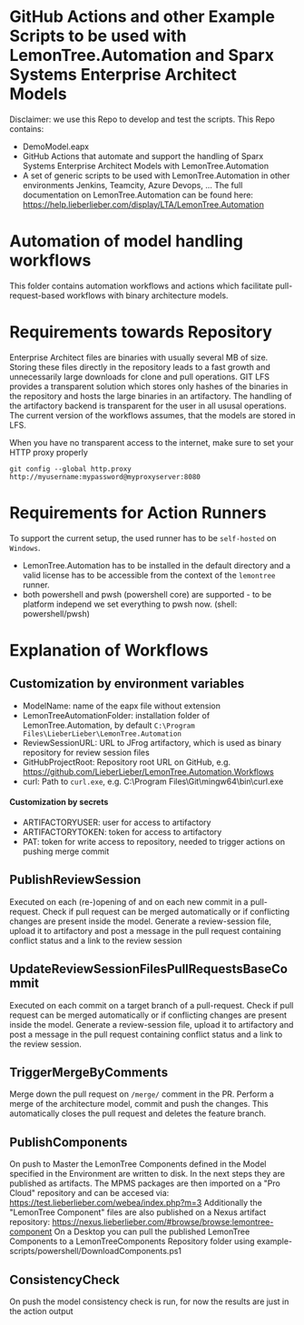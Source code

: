 GitHub Actions and other Example Scripts to be used with LemonTree.Automation and Sparx Systems Enterprise Architect Models
==================================
Disclaimer: we use this Repo to develop and test the scripts.
This Repo contains:
* DemoModel.eapx
* GitHub Actions that automate and support the handling of Sparx Systems Enterprise Architect Models with LemonTree.Automation
* A set of generic scripts to be used with LemonTree.Automation in other environments Jenkins, Teamcity, Azure Devops, ...
The full documentation on LemonTree.Automation can be found here: https://help.lieberlieber.com/display/LTA/LemonTree.Automation

Automation of model handling workflows
==================================
This folder contains automation workflows and actions which facilitate pull-request-based workflows with binary architecture models.

# Requirements towards Repository
Enterprise Architect files are binaries with usually several MB of size.
Storing these files directly in the repository leads to a fast growth and unnecessarily large downloads for clone and pull operations.
GIT LFS provides a transparent solution which stores only hashes of the binaries in the repository and hosts the large binaries in an artifactory.
The handling of the artifactory backend is transparent for the user in all ususal operations.
The current version of the workflows assumes, that the models are stored in LFS.

When you have no transparent access to the internet, make sure to set your HTTP proxy properly

`git config --global http.proxy http://myusername:mypassword@myproxyserver:8080`

# Requirements for Action Runners
To support the current setup, the used runner has to be `self-hosted` on `Windows`.
* LemonTree.Automation has to be installed in the default directory and a valid license has to be accessible from the context of the `lemontree` runner.
* both powershell and pwsh (powershell core) are supported - to be platform independ we set everything to pwsh now.  (shell: powershell/pwsh)

# Explanation of Workflows
## Customization by environment variables
* ModelName: name of the eapx file without extension
* LemonTreeAutomationFolder: installation folder of LemonTree.Automation, by default `C:\Program Files\LieberLieber\LemonTree.Automation`
* ReviewSessionURL: URL to JFrog artifactory, which is used as binary repository for review session files
* GitHubProjectRoot: Repository root URL on GitHub, e.g. https://github.com/LieberLieber/LemonTree.Automation.Workflows
* curl: Path to `curl.exe`, e.g. C:\Program Files\Git\mingw64\bin\curl.exe

#### Customization by secrets
* ARTIFACTORYUSER: user for access to artifactory
* ARTIFACTORYTOKEN: token for access to artifactory
* PAT: token for write access to repository, needed to trigger actions on pushing merge commit

## PublishReviewSession
Executed on each (re-)opening of and on each new commit in a pull-request.
Check if pull request can be merged automatically or if conflicting changes are present inside the model.
Generate a review-session file, upload it to artifactory and post a message in the pull request containing conflict status and a link to the review session

## UpdateReviewSessionFilesPullRequestsBaseCommit
Executed on each commit on a target branch of a pull-request.
Check if pull request can be merged automatically or if conflicting changes are present inside the model.
Generate a review-session file, upload it to artifactory and post a message in the pull request containing conflict status and a link to the review session.

## TriggerMergeByComments
Merge down the pull request on `/merge/` comment in the PR. Perform a merge of the architecture model, commit and push the changes.
This automatically closes the pull request and deletes the feature branch.

## PublishComponents
On push to Master the LemonTree Components defined in the Model specified in the Environment are written to disk. In the next steps they are published as artifacts.
The MPMS packages are then imported on a "Pro Cloud" repository and can be accesed via: https://test.lieberlieber.com/webea/index.php?m=3
Additionally the "LemonTree Component" files are also published on a Nexus artifact repository: https://nexus.lieberlieber.com/#browse/browse:lemontree-component
On a Desktop you can pull the published LemonTree Components to a LemonTreeComponents Repository folder using example-scripts/powershell/DownloadComponents.ps1

## ConsistencyCheck
On push the model consistency check is run, for now the results are just in the action output
